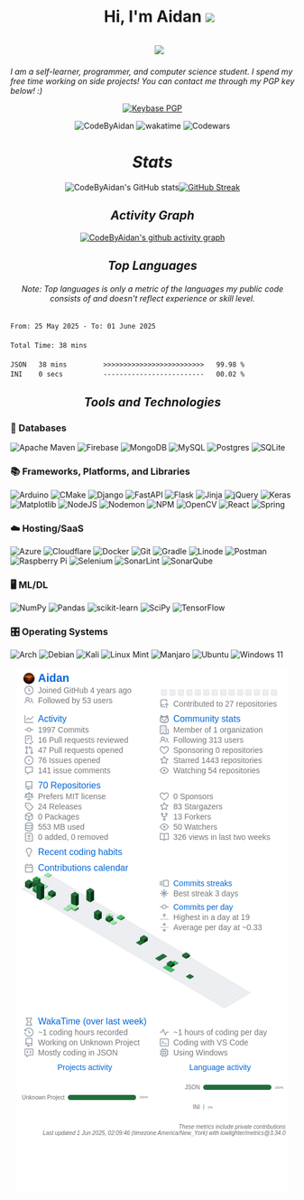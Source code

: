 <div id="toc">
  <ul align="center" style="list-style: none">
    <summary>
      <h1>
        Hi, I'm Aidan
        <img src="https://media.giphy.com/media/hvRJCLFzcasrR4ia7z/giphy.gif" width="35">
      </h1>
    </summary>
  </ul>
</div>

<div id="toc">
  <ul align="center" style="list-style: none">
    <summary>
      <h2 align="center">
        <img src="https://user-images.githubusercontent.com/73097560/115834477-dbab4500-a447-11eb-908a-139a6edaec5c.gif">
      </h2>
    </summary>
  </ul>
</div>

_I am a self-learner, programmer, and computer science student. I spend my free time working on side projects! You can contact me through my PGP key below! :)_

<p align='center'>
  <a href="https://keybase.io/codebyaidan">
    <img alt="Keybase PGP" src="https://img.shields.io/keybase/pgp/codebyaidan?style=social&link=https%3A%2F%2Fkeybase.io%2Fcodebyaidan">
  </a>
</p>

<p align="center">
  <img src="https://komarev.com/ghpvc/?username=CodeByAidan&label=Profile%20views&color=0e75b6&style=flat" alt="CodeByAidan" />
  <img alt="wakatime" src="https://wakatime.com/badge/user/df411a1a-efe6-4563-bbd4-4aeac36e8212.svg">
  <img alt="Codewars" src="https://www.codewars.com/users/livxy/badges/micro">
</p>

<div align="center">
  <h1><i>Stats</i></h1>

![CodeByAidan's GitHub stats](https://github-readme-stats-livxy.vercel.app/api?username=CodeByAidan&title_color=4F8CC9&text_color=9f9f9f&show_icons=true&bg_color=00000000&hide_border=true&icon_color=4F8CC9&hide_title=true&count_private=true)[![GitHub Streak](https://streak-stats.demolab.com?user=CodeByAidan&hide_border=true&background=00000000&border=00000000&stroke=9F9F9F&ring=64B2FF&fire=4F8CC9&currStreakNum=4F8CC9&sideNums=4F8CC9&currStreakLabel=D8D8D8&sideLabels=D8D8D8&dates=9F9F9F)](https://git.io/streak-stats)

  <h2><i>Activity Graph</i></h2>

[![CodeByAidan's github activity graph](https://github-readme-activity-graph.vercel.app/graph?username=CodeByAidan&bg_color=00000000&color=c7c7c7&line=75baff&point=4F8CC9&area=true&hide_border=true)](https://github.com/CodeByAidan/)

</div>

<div align="center">
  <h2><i>Top Languages</i></h2>
  <h6>Note: Top languages is only a metric of the languages my public code consists of and doesn't reflect experience or skill level.</h6>
</div>

<!--START_SECTION:waka-->

```txt
From: 25 May 2025 - To: 01 June 2025

Total Time: 38 mins

JSON   38 mins         >>>>>>>>>>>>>>>>>>>>>>>>>   99.98 %
INI    0 secs          -------------------------   00.02 %
```

<!--END_SECTION:waka-->

<!-- corny...
```json
{ 
	"Languages": {
		"Assembly (NASM/x86)": "Beginner",
		"C": "Beginner",
		"C++": "Beginner",
		"Haskell": "Beginner",
		"HTML5": "Advanced",
		"Java": "Intermediate",
		"JavaScript": "Intermediate",
		"LaTeX": "Intermediate",
		"PHP": "Beginner",
		"Powershell": "Intermediate",
		"Python": "Advanced",
		"R": "Intermediate",
		"Rust": "Beginner",
		"Shell": "Beginner",
		"SQL": "Intermediate",
		"TypeScript": "Intermediate"
	},
	"IDEs": [
		"Arduino IDE",
		"CLion",
		"IntelliJ IDEA",
		"Juypter Notebook",
		"NeoVim",
		"Obsidian",
		"PyCharm",
		"RStudio",
		"RustRover",
		"Visual Studio Code",
		"Visual Studio"
	]
}
```
-->

<div align="center">
  <h2><i>Tools and Technologies</i></h2>
</div>

### 💾 Databases

![Apache Maven](https://img.shields.io/badge/Apache%20Maven-C71A36?style=for-the-badge&logo=Apache%20Maven&logoColor=white)
![Firebase](https://img.shields.io/badge/Firebase-039BE5?style=for-the-badge&logo=Firebase&logoColor=white)
![MongoDB](https://img.shields.io/badge/MongoDB-%234ea94b.svg?style=for-the-badge&logo=mongodb&logoColor=white)
![MySQL](https://img.shields.io/badge/mysql-%2300f.svg?style=for-the-badge&logo=mysql&logoColor=white)
![Postgres](https://img.shields.io/badge/postgres-%23316192.svg?style=for-the-badge&logo=postgresql&logoColor=white)
![SQLite](https://img.shields.io/badge/sqlite-%2307405e.svg?style=for-the-badge&logo=sqlite&logoColor=white)

### 📚 Frameworks, Platforms, and Libraries

![Arduino](https://img.shields.io/badge/-Arduino-00979D?style=for-the-badge&logo=Arduino&logoColor=white)
![CMake](https://img.shields.io/badge/CMake-%23008FBA.svg?style=for-the-badge&logo=cmake&logoColor=white)
![Django](https://img.shields.io/badge/django-%23092E20.svg?style=for-the-badge&logo=django&logoColor=white)
![FastAPI](https://img.shields.io/badge/FastAPI-005571?style=for-the-badge&logo=fastapi)
![Flask](https://img.shields.io/badge/flask-%23000.svg?style=for-the-badge&logo=flask&logoColor=white)
![Jinja](https://img.shields.io/badge/jinja-white.svg?style=for-the-badge&logo=jinja&logoColor=black)
![jQuery](https://img.shields.io/badge/jquery-%230769AD.svg?style=for-the-badge&logo=jquery&logoColor=white)
![Keras](https://img.shields.io/badge/Keras-%23D00000.svg?style=for-the-badge&logo=Keras&logoColor=white)
![Matplotlib](https://img.shields.io/badge/Matplotlib-%23ffffff.svg?style=for-the-badge&logo=Matplotlib&logoColor=black)
![NodeJS](https://img.shields.io/badge/node.js-6DA55F?style=for-the-badge&logo=node.js&logoColor=white)
![Nodemon](https://img.shields.io/badge/NODEMON-%23323330.svg?style=for-the-badge&logo=nodemon&logoColor=%BBDEAD)
![NPM](https://img.shields.io/badge/NPM-%23CB3837.svg?style=for-the-badge&logo=npm&logoColor=white)
![OpenCV](https://img.shields.io/badge/opencv-%23white.svg?style=for-the-badge&logo=opencv&logoColor=white)
![React](https://img.shields.io/badge/react-%2320232a.svg?style=for-the-badge&logo=react&logoColor=%2361DAFB)
![Spring](https://img.shields.io/badge/spring-%236DB33F.svg?style=for-the-badge&logo=spring&logoColor=white)

### ☁️ Hosting/SaaS

![Azure](https://img.shields.io/badge/azure-%230072C6.svg?style=for-the-badge&logo=microsoftazure&logoColor=white)
![Cloudflare](https://img.shields.io/badge/Cloudflare-F38020?style=for-the-badge&logo=Cloudflare&logoColor=white)
![Docker](https://img.shields.io/badge/docker-%230db7ed.svg?style=for-the-badge&logo=docker&logoColor=white)
![Git](https://img.shields.io/badge/git-%23F05033.svg?style=for-the-badge&logo=git&logoColor=white)
![Gradle](https://img.shields.io/badge/Gradle-02303A.svg?style=for-the-badge&logo=Gradle&logoColor=white)
![Linode](https://img.shields.io/badge/linode-00A95C?style=for-the-badge&logo=linode&logoColor=white)
![Postman](https://img.shields.io/badge/Postman-FF6C37?style=for-the-badge&logo=postman&logoColor=white)
![Raspberry Pi](https://img.shields.io/badge/-RaspberryPi-C51A4A?style=for-the-badge&logo=Raspberry-Pi)
![Selenium](https://img.shields.io/badge/-selenium-%43B02A?style=for-the-badge&logo=selenium&logoColor=white)
![SonarLint](https://img.shields.io/badge/SonarLint-CB2029?style=for-the-badge&logo=SONARLINT&logoColor=white)
![SonarQube](https://img.shields.io/badge/SonarQube-black?style=for-the-badge&logo=sonarqube&logoColor=4E9BCD)

### 🖥️ ML/DL

![NumPy](https://img.shields.io/badge/numpy-%23013243.svg?style=for-the-badge&logo=numpy&logoColor=white)
![Pandas](https://img.shields.io/badge/pandas-%23150458.svg?style=for-the-badge&logo=pandas&logoColor=white)
![scikit-learn](https://img.shields.io/badge/scikit--learn-%23F7931E.svg?style=for-the-badge&logo=scikit-learn&logoColor=white)
![SciPy](https://img.shields.io/badge/SciPy-%230C55A5.svg?style=for-the-badge&logo=scipy&logoColor=%white)
![TensorFlow](https://img.shields.io/badge/TensorFlow-%23FF6F00.svg?style=for-the-badge&logo=TensorFlow&logoColor=white)

### 🎛️ Operating Systems

![Arch](https://img.shields.io/badge/Arch%20Linux-1793D1?logo=arch-linux&logoColor=fff&style=for-the-badge)
![Debian](https://img.shields.io/badge/Debian-D70A53?style=for-the-badge&logo=debian&logoColor=white)
![Kali](https://img.shields.io/badge/Kali-268BEE?style=for-the-badge&logo=kalilinux&logoColor=white)
![Linux Mint](https://img.shields.io/badge/Linux%20Mint-87CF3E?style=for-the-badge&logo=Linux%20Mint&logoColor=white)
![Manjaro](https://img.shields.io/badge/Manjaro-35BF5C?style=for-the-badge&logo=Manjaro&logoColor=white)
![Ubuntu](https://img.shields.io/badge/Ubuntu-E95420?style=for-the-badge&logo=ubuntu&logoColor=white)
![Windows 11](https://img.shields.io/badge/Windows%2011-%230079d5.svg?style=for-the-badge&logo=Windows%2011&logoColor=white)

<p align="center">
    <img src="github-metrics.png">
</p>
